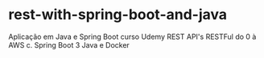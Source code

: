 # rest-with-spring-boot-and-java
Aplicação em Java e Spring Boot curso Udemy REST API's RESTFul do 0 à AWS c. Spring Boot 3 Java e Docker
